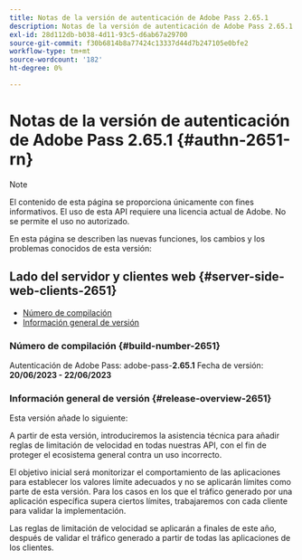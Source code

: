 ```yaml
---
title: Notas de la versión de autenticación de Adobe Pass 2.65.1
description: Notas de la versión de autenticación de Adobe Pass 2.65.1
exl-id: 28d112db-b038-4d11-93c5-d6ab67a29700
source-git-commit: f30b6814b8a77424c13337d44d7b247105e0bfe2
workflow-type: tm+mt
source-wordcount: '182'
ht-degree: 0%

---
```


# Notas de la versión de autenticación de Adobe Pass 2.65.1 {#authn-2651-rn}

>[!NOTE]
>
>El contenido de esta página se proporciona únicamente con fines informativos. El uso de esta API requiere una licencia actual de Adobe. No se permite el uso no autorizado.

En esta página se describen las nuevas funciones, los cambios y los problemas conocidos de esta versión:

## Lado del servidor y clientes web {#server-side-web-clients-2651}

* [Número de compilación](#build-number-2651)
* [Información general de versión](#release-overview-2651)

### Número de compilación {#build-number-2651}

Autenticación de Adobe Pass: adobe-pass-**2.65.1**
Fecha de versión: **20/06/2023 - 22/06/2023**

### Información general de versión {#release-overview-2651}

Esta versión añade lo siguiente:

A partir de esta versión, introduciremos la asistencia técnica para añadir reglas de limitación de velocidad en todas nuestras API, con el fin de proteger el ecosistema general contra un uso incorrecto.

El objetivo inicial será monitorizar el comportamiento de las aplicaciones para establecer los valores límite adecuados y no se aplicarán límites como parte de esta versión. Para los casos en los que el tráfico generado por una aplicación específica supera ciertos límites, trabajaremos con cada cliente para validar la implementación.

Las reglas de limitación de velocidad se aplicarán a finales de este año, después de validar el tráfico generado a partir de todas las aplicaciones de los clientes.
